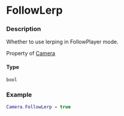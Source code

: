 # FollowLerp

### Description

Whether to use lerping in FollowPlayer mode.

Property of [Camera](../../)

#### Type

`bool`

### Example

```lua
Camera.FollowLerp = true
```
